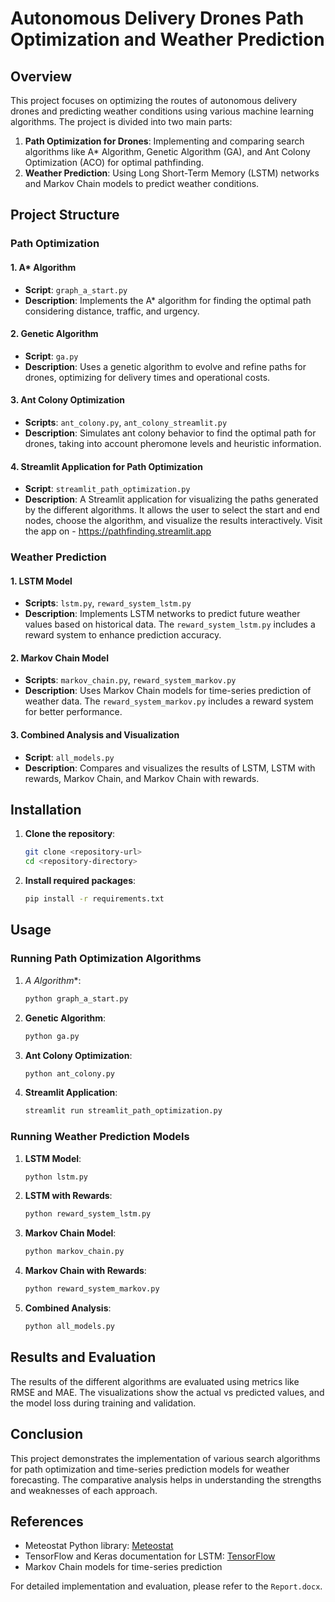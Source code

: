 # Autonomous Delivery Drones Path Optimization and Weather Prediction

## Overview

This project focuses on optimizing the routes of autonomous delivery drones and predicting weather conditions using various machine learning algorithms. The project is divided into two main parts:
1. **Path Optimization for Drones**: Implementing and comparing search algorithms like A* Algorithm, Genetic Algorithm (GA), and Ant Colony Optimization (ACO) for optimal pathfinding.
2. **Weather Prediction**: Using Long Short-Term Memory (LSTM) networks and Markov Chain models to predict weather conditions.

## Project Structure

### Path Optimization

#### 1. A* Algorithm

- **Script**: `graph_a_start.py`
- **Description**: Implements the A* algorithm for finding the optimal path considering distance, traffic, and urgency.

#### 2. Genetic Algorithm

- **Script**: `ga.py`
- **Description**: Uses a genetic algorithm to evolve and refine paths for drones, optimizing for delivery times and operational costs.

#### 3. Ant Colony Optimization

- **Scripts**: `ant_colony.py`, `ant_colony_streamlit.py`
- **Description**: Simulates ant colony behavior to find the optimal path for drones, taking into account pheromone levels and heuristic information.

#### 4. Streamlit Application for Path Optimization

- **Script**: `streamlit_path_optimization.py`
- **Description**: A Streamlit application for visualizing the paths generated by the different algorithms. It allows the user to select the start and end nodes, choose the algorithm, and visualize the results interactively. Visit the app on - https://pathfinding.streamlit.app

### Weather Prediction

#### 1. LSTM Model

- **Scripts**: `lstm.py`, `reward_system_lstm.py`
- **Description**: Implements LSTM networks to predict future weather values based on historical data. The `reward_system_lstm.py` includes a reward system to enhance prediction accuracy.

#### 2. Markov Chain Model

- **Scripts**: `markov_chain.py`, `reward_system_markov.py`
- **Description**: Uses Markov Chain models for time-series prediction of weather data. The `reward_system_markov.py` includes a reward system for better performance.

#### 3. Combined Analysis and Visualization

- **Script**: `all_models.py`
- **Description**: Compares and visualizes the results of LSTM, LSTM with rewards, Markov Chain, and Markov Chain with rewards.

## Installation

1. **Clone the repository**:
    ```sh
    git clone <repository-url>
    cd <repository-directory>
    ```

2. **Install required packages**:
    ```sh
    pip install -r requirements.txt
    ```

## Usage

### Running Path Optimization Algorithms

1. **A* Algorithm**:
    ```sh
    python graph_a_start.py
    ```

2. **Genetic Algorithm**:
    ```sh
    python ga.py
    ```

3. **Ant Colony Optimization**:
    ```sh
    python ant_colony.py
    ```

4. **Streamlit Application**:
    ```sh
    streamlit run streamlit_path_optimization.py
    ```

### Running Weather Prediction Models

1. **LSTM Model**:
    ```sh
    python lstm.py
    ```

2. **LSTM with Rewards**:
    ```sh
    python reward_system_lstm.py
    ```

3. **Markov Chain Model**:
    ```sh
    python markov_chain.py
    ```

4. **Markov Chain with Rewards**:
    ```sh
    python reward_system_markov.py
    ```

5. **Combined Analysis**:
    ```sh
    python all_models.py
    ```

## Results and Evaluation

The results of the different algorithms are evaluated using metrics like RMSE and MAE. The visualizations show the actual vs predicted values, and the model loss during training and validation.

## Conclusion

This project demonstrates the implementation of various search algorithms for path optimization and time-series prediction models for weather forecasting. The comparative analysis helps in understanding the strengths and weaknesses of each approach.

## References

- Meteostat Python library: [Meteostat](https://github.com/meteostat/meteostat-python)
- TensorFlow and Keras documentation for LSTM: [TensorFlow](https://www.tensorflow.org/)
- Markov Chain models for time-series prediction

For detailed implementation and evaluation, please refer to the `Report.docx`.


